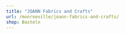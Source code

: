 ```yaml
---
title: "JOANN Fabrics and Crafts"
url: /monroeville/joann-fabrics-and-crafts/
shop: Basteln
---
```


